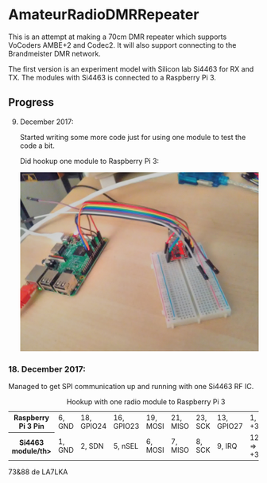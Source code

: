 # AmateurRadioDMRRepeater

This is an attempt at making a 70cm DMR repeater which supports VoCoders AMBE+2 and Codec2. It will also support connecting to the Brandmeister DMR network.

The first version is an experiment model with Silicon lab Si4463 for RX and TX.
The modules with Si4463 is connected to a Raspberry Pi 3.

<h2>Progress</h2></p>

9. December 2017: </h3> </p>
Started writing some more code just for using one module to test the code a bit.</p>
Did hookup one module to Raspberry Pi 3:</p>
![Alt text](IMG_20171209_135748.jpg?raw=true "module hookup")

<p><h3>18. December 2017: </h3> </p>

Managed to get SPI communication up and running with one Si4463 RF IC.</p>
 <table style="width:100%">
 <caption>Hookup with one radio module to Raspberry Pi 3</caption>
  <tr>
    <th>Raspberry Pi 3 Pin</th>
       <td>6, GND</td>
    <td>18, GPIO24</td>
    <td>16, GPIO23</td>
    <td>19, MOSI</td>
    <td>21, MISO</td>
    <td>23, SCK</td>
    <td>13, GPIO27</td>
    <td>1, +3,3VDC</td>
  </tr>
  <tr>
    <th>Si4463 module/th>
    <td>1, GND</td>
    <td>2, SDN</td>
    <td>5, nSEL</td>
    <td>6, MOSI</td>
    <td>7, MISO</td>
    <td>8, SCK</td>
    <td>9, IRQ</td>
    <td>12, VCC => +3,3VDC</td>

  </tr>


</table> 


73&88 de LA7LKA

